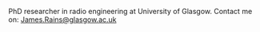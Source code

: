 PhD researcher in radio engineering at University of Glasgow. Contact me on: James.Rains@glasgow.ac.uk


<!---
jimrains/jimrains is a ✨ special ✨ repository because its `README.md` (this file) appears on your GitHub profile.
You can click the Preview link to take a look at your changes.
--->
